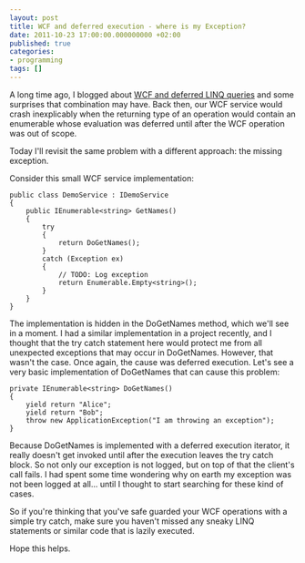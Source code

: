 ```yaml
---
layout: post
title: WCF and deferred execution - where is my Exception?
date: 2011-10-23 17:00:00.000000000 +02:00
published: true
categories:
- programming
tags: []
---
```


A long time ago, I blogged about <a href="/2010/09/deferred-linq-queries-in-wcf-services" target="_blank">WCF and deferred LINQ queries</a> and some surprises that combination may have. Back then, our WCF service would crash inexplicably when the returning type of an operation would contain an enumerable whose evaluation was deferred until after the WCF operation was out of scope.

Today I'll revisit the same problem with a different approach: the missing exception.

Consider this small WCF service implementation:

```
public class DemoService : IDemoService
{
    public IEnumerable<string> GetNames()
    {
        try
        {
            return DoGetNames();
        }
        catch (Exception ex)
        {
            // TODO: Log exception
            return Enumerable.Empty<string>();
        }
    }
}
```

The implementation is hidden in the DoGetNames method, which we'll see in a moment. I had a similar implementation in a project recently, and I thought that the try catch statement here would protect me from all unexpected exceptions that may occur in DoGetNames. However, that wasn't the case. Once again, the cause was deferred execution. Let's see a very basic implementation of DoGetNames that can cause this problem:

```
private IEnumerable<string> DoGetNames()
{
    yield return "Alice";
    yield return "Bob";
    throw new ApplicationException("I am throwing an exception");
}
```

Because DoGetNames is implemented with a deferred execution iterator, it really doesn't get invoked until after the execution leaves the try catch block. So not only our exception is not logged, but on top of that the client's call fails. I had spent some time wondering why on earth my exception was not been logged at all... until I thought to start searching for these kind of cases.

So if you're thinking that you've safe guarded your WCF operations with a simple try catch, make sure you haven't missed any sneaky LINQ statements or similar code that is lazily executed.

Hope this helps.
